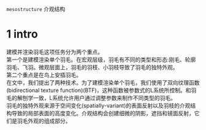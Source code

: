 `mesostructure` 介观结构  
# 1 intro
建模并渲染羽毛这项任务分为两个重点。  
第一个是建模渲染单个羽毛。在宏观层级，羽毛有不同的类型和形态:刚毛、轮廓羽毛、飞羽。微观层面上，羽毛的羽枝、小羽枝导致了羽毛的独特外观。  
第二个重点是在鸟上安插羽毛。  
在文中，我们提出了两种技术。为了建模渲染单个羽毛，我们使用了双向纹理函数(bidirectional texture function)(BTF)，这种函数被参数式的L系统所控制。和羽毛的解刨学一致，L系统允许用户通过调整参数来制作不同类型的羽毛。  
羽毛的独特外观来源于空间变化(spatially-variant)的表面反射以及羽枝的介观结构导致的局部表面的高度变化。介观结构会创建细微的阴影，遮挡和镜面反射，它们是羽毛外观的组成部分。